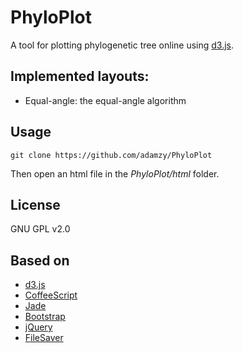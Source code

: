 # PhyloPlot

A tool for plotting phylogenetic tree online using [d3.js](http://http://d3js.org/).

## Implemented layouts:

* Equal-angle: the equal-angle algorithm

## Usage

```
git clone https://github.com/adamzy/PhyloPlot
```
Then open an html file in the _PhyloPlot/html_ folder.

## License

GNU GPL v2.0

## Based on

* [d3.js](http://d3js.org/)
* [CoffeeScript](http://coffeescript.org/)
* [Jade](http://jade-lang.com/)
* [Bootstrap](http://getbootstrap.com)
* [jQuery](http://jquery.com)
* [FileSaver](https://github.com/eligrey/FileSaver.js/)
